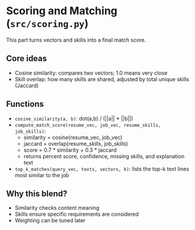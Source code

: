# Scoring and Matching (`src/scoring.py`)

This part turns vectors and skills into a final match score.

## Core ideas

- Cosine similarity: compares two vectors; 1.0 means very close
- Skill overlap: how many skills are shared, adjusted by total unique skills (Jaccard)

## Functions

- `cosine_similarity(a, b)`: dot(a,b) / (||a|| * ||b||)
- `compute_match_score(resume_vec, job_vec, resume_skills, job_skills)`:
  - similarity = cosine(resume_vec, job_vec)
  - jaccard = overlap(resume_skills, job_skills)
  - score = 0.7 * similarity + 0.3 * jaccard
  - returns percent score, confidence, missing skills, and explanation text
- `top_k_matches(query_vec, texts, vectors, k)`: lists the top-k text lines most similar to the job

## Why this blend?

- Similarity checks content meaning
- Skills ensure specific requirements are considered
- Weighting can be tuned later
